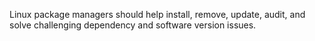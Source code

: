 Linux package managers should help install, remove, update, audit, and solve challenging dependency and software version issues.

